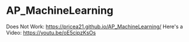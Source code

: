 # AP_MachineLearning
 
Does Not Work: https://pricea21.github.io/AP_MachineLearning/ 
Here's a Video: https://youtu.be/oE5cipzKsOs 
